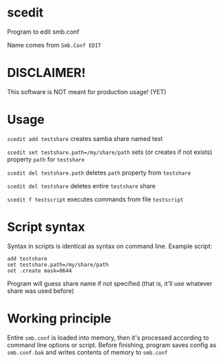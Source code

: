 # scedit
Program to edit smb.conf

Name comes from `Smb.Conf EDIT`
# DISCLAIMER!
This software is NOT meant for production usage! (YET)
# Usage
`scedit add testshare` creates samba share named test

`scedit set testshare.path=/my/share/path` sets (or creates if not exists) property `path` for `testshare`

`scedit del testshare.path` deletes `path` property from `testshare`

`scedit del testshare` deletes entire `testshare` share

`scedit f testscript` executes commands from file `testscript`

# Script syntax
Syntax in scripts is identical as syntax on command line. Example script:
```
add testshare
set testshare.path=/my/share/path
set .create mask=0644
```
Program will guess share name if not specified (that is, it'll use whatever share was used before)
# Working principle
Entire `smb.conf` is loaded into memory, then it's processed according to command line options or script.
Before finishing, program saves config as `smb.conf.bak` and writes contents of memory to `smb.conf`
